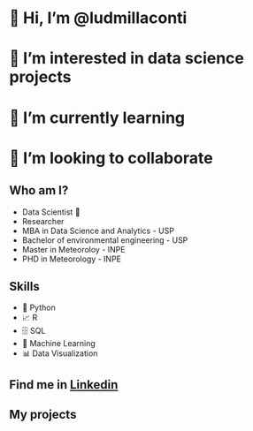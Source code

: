  # 👋 Hi, I’m @ludmillaconti
 # 👀 I’m interested in data science projects
 # 🌱 I’m currently learning
 # 💞️ I’m looking to collaborate 
###  


## Who am I? 

* Data Scientist 🥰
* Researcher
* MBA in Data Science and Analytics - USP
* Bachelor of environmental engineering - USP
* Master in Meteoroloy - INPE
* PHD in Meteorology - INPE

## Skills

* 🐍 Python
* 📈 R
* 🗄 SQL
* 🔮 Machine Learning 
* 📊 Data Visualization


## Find me in [Linkedin]( https://www.linkedin.com/in/ludmillaconti/)


## **My projects**






<!---
ludmillaconti/ludmillaconti is a ✨ special ✨ repository because its `README.md` (this file) appears on your GitHub profile.
You can click the Preview link to take a look at your changes.
--->
